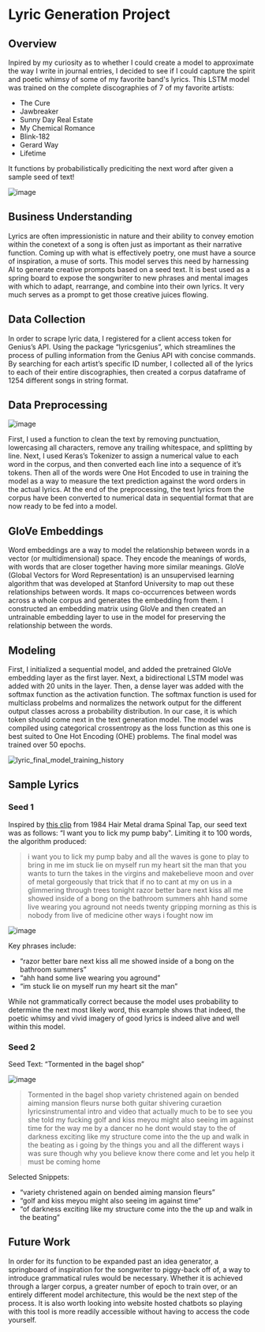 # Lyric Generation Project
## Overview
Inpired by my curiosity as to whether I could create a model to approximate the way I write in journal entries, I decided to see if I could capture the spirit and poetic whimsy of some of my favorite band's lyrics. This LSTM model was trained on the complete discographies of 7 of my favorite artists:

- The Cure
- Jawbreaker
- Sunny Day Real Estate
- My Chemical Romance
- Blink-182
- Gerard Way
- Lifetime

It functions by probabilistically prediciting the next word after given a sample seed of text!

![image](https://user-images.githubusercontent.com/110851861/212820687-f6523072-2e39-465f-adb1-5f6090594fdf.png)

## Business Understanding
Lyrics are often impressionistic in nature and their ability to convey emotion within the conetext of a song is often just as important as their narrative function. Coming up with what is effectively poetry, one must have a source of inspiration, a muse of sorts. This model serves this need by harnessing AI to generate creative prompots based on a seed text. It is best used as a spring board to expose the songwriter to new phrases and mental images with which to adapt, rearrange, and combine into their own lyrics. It very much serves as a prompt to get those creative juices flowing.

## Data Collection
In order to scrape lyric data, I registered for a client access token for Genius’s API. Using the package “lyricsgenius”, which streamlines the process of pulling information from the Genius API with concise commands. By searching for each artist’s specific ID number, I collected all of the lyrics to each of their entire discographies, then created a corpus dataframe of 1254 different songs in string format.

## Data Preprocessing
![image](https://user-images.githubusercontent.com/110851861/212827560-33663797-5496-49b3-8e99-2d1add0012e6.png)

First, I used a function to clean the text by removing punctuation, lowercasing all characters, remove any trailing whitespace, and splitting by line. Next, I used Keras’s Tokenizer to assign a numerical value to each word in the corpus, and then converted each line into a sequence of it’s tokens. Then all of the words were One Hot Encoded to use in training the model as a way to measure the text prediction against the word orders in the actual lyrics. At the end of the preprocessing, the text lyrics from the corpus have been converted to numerical data in sequential format that are now ready to be fed into a model.

## GloVe Embeddings
Word embeddings are a way to model the relationship between words in a vector (or multidimensional) space. They encode the meanings of words, with words that are closer together having more similar meanings. GloVe (Global Vectors for Word Representation) is an unsupervised learning algorithm that was developed at Stanford University to map out these relationships between words. It maps co-occurrences between words across a whole corpus and generates the embedding from them. I constructed an embedding matrix using GloVe and then created an untrainable embedding layer to use in the model for preserving the relationship between the words.

## Modeling

First, I initialized a sequential model, and added the pretrained GloVe embedding layer as the first layer. Next, a bidirectional LSTM model was added with 20 units in the layer. Then, a dense layer was added with the softmax function as the activation function. The softmax function is used for multiclass probelms and normalizes the network output for the different output classes across a probability distribution. In our case, it is which token should come next in the text generation model. The model was compiled using categorical crossentropy as the loss function as this one is best suited to One Hot Encoding (OHE) problems. The final model was trained over 50 epochs.

![lyric_final_model_training_history](https://user-images.githubusercontent.com/110851861/212826616-936b74d4-38c2-4f1a-ab2e-fbda42283cbd.png)


## Sample Lyrics


### Seed 1

Inspired by [this clip](https://www.youtube.com/watch?v=H7vk5keNbRc&ab_channel=ScantRegard) from 1984 Hair Metal drama Spinal Tap, our seed text was as follows:  “I want you to lick my pump baby". Limiting it to 100 words, the algorithm produced:
> i want you to lick my pump baby and all the waves is gone to play to bring in me im stuck lie on myself run my heart sit the man that you wants to turn the takes in the virgins and makebelieve moon and over of metal gorgeously that trick that if no to cant at my on us in a glimmering through trees tonight razor better bare next kiss all me showed inside of a bong on the bathroom summers ahh hand some live wearing you aground not needs twenty gripping morning as this is nobody from live of medicine other ways i fought now im

![image](https://user-images.githubusercontent.com/110851861/212822050-ee1b90f1-2dde-4138-b621-b3cc7c219b8d.png)

Key phrases include:
- “razor better bare next kiss all me showed inside of a bong on the bathroom summers”
- “ahh hand some live wearing you aground”
- “im stuck lie on myself run my heart sit the man”

While not grammatically correct because the model uses probability to determine the next most likely word, this example shows that indeed, the poetic whimsy and vivid imagery of good lyrics is indeed alive and well within this model.

### Seed 2
Seed Text: “Tormented in the bagel shop” 

![image](https://user-images.githubusercontent.com/110851861/212822001-b1974942-7cf0-4716-83e7-43b4d703bbf1.png)


> Tormented in the bagel shop variety christened again on bended aiming mansion fleurs nurse both guitar shivering curaetion lyricsinstrumental intro and video that actually much to be to see you she told my fucking golf and kiss meyou might also seeing im against time for the way me by a dancer no he dont would stay to the of darkness exciting like my structure come into the the up and walk in the beating as i going by the things you and all the different ways i was sure though why you believe know there come and let you help it must be coming home

Selected Snippets:
- “variety christened again on bended aiming mansion fleurs”
- “golf and kiss meyou might also seeing im against time”
- “of darkness exciting like my structure come into the the up and walk in the beating”

## Future Work
In order for its function to be expanded past an idea generator, a springboard of inspiration for the songwriter to piggy-back off of, a way to introduce grammatical rules would be necessary. Whether it is achieved through a larger corpus, a greater number of epoch to train over, or an entirely different model architecture, this would be the next step of the process. It is also worth looking into website hosted chatbots so playing with this tool is more readily accessible without having to access the code yourself.
